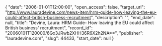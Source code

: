{
  "date": "2006-01-01T12:00:00", 
  "open_access": false, 
  "target_url": "http://www.lauradevine.com/news-item/hrm-guide-how-leaving-the-eu-could-affect-british-business-recruitment", 
  "description": "", 
  "end_date": null, 
  "title": "Devine, Laura: HRM Guide- How leaving the EU could affect British business' recruitment", 
  "record_id": "20060101T120000/6Gx3JRwb2XHH36R6X2h2NA==", 
  "publisher": "lauradevine.com", 
  "slug": 44433, 
  "start_date": null
}


